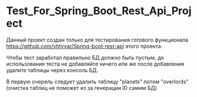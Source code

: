 # Test_For_Spring_Boot_Rest_Api_Project

Данный проект создан только для тестирования готового функционала  https://github.com/yhtyyar/Spring-boot-rest-api  этого проекта.

Чтобы тест заработал правильно БД должно быть пустым, до использования теста не добавляйте ничего или же после добавления удалите таблицы через консоль БД.

В первую очерель следует удалить таблицу "planets" потом "overlords"(очистка таблиц не поможет из за генерации ID самим БД)

